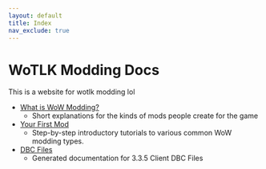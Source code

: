 ```yaml
---
layout: default
title: Index
nav_exclude: true
---
```


# WoTLK Modding Docs

This is a website for wotlk modding lol

- [What is WoW Modding?]()
  - Short explanations for the kinds of mods people create for the game
- [Your First Mod]()
  - Step-by-step introductory tutorials to various common WoW modding types.
- [DBC Files]()
  - Generated documentation for 3.3.5 Client DBC Files